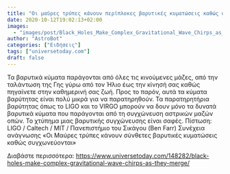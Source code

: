 ```yaml
---
title: "Οι μαύρες τρύπες κάνουν περίπλοκες βαρυτικές κυματώσεις καθώς συγχωνεύονται"
date: 2020-10-12T19:02:13+02:00
images:
  - "images/post/Black_Holes_Make_Complex_Gravitational_Wave_Chirps_as_They_Merge.jpg"
author: "AstroBot"
categories: ["Ειδήσεις"]
tags: ["universetoday.com"]
draft: false
---
```


Τα βαρυτικά κύματα παράγονται από όλες τις κινούμενες μάζες, από την ταλάντωση της Γης γύρω από τον Ήλιο έως την κίνησή σας καθώς πηγαίνετε στην καθημερινή σας ζωή. Προς το παρόν, αυτά τα κύματα βαρύτητας είναι πολύ μικρά για να παρατηρηθούν. Τα παρατηρητήρια βαρύτητας όπως το LIGO και το VIRGO μπορούν να δουν μόνο τα δυνατά βαρυτικά κύματα που παράγονται από τη συγχώνευση αστρικών μαζών οπών. Το χτύπημα μιας βαρυτικής συγχώνευσης είναι σαφές. Πίστωση: LIGO / Caltech / MIT / Πανεπιστήμιο του Σικάγου (Ben Farr) Συνέχεια ανάγνωσης «Οι Μαύρες τρύπες κάνουν σύνθετες βαρυτικές κυματώσεις καθώς συγχωνεύονται»

Διαβάστε περισσότερα: https://www.universetoday.com/148282/black-holes-make-complex-gravitational-wave-chirps-as-they-merge/
